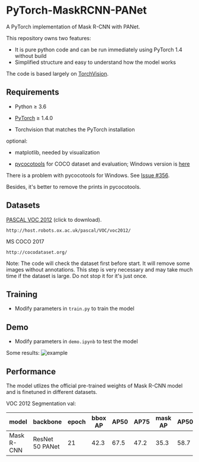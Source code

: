 # PyTorch-MaskRCNN-PANet

A PyTorch implementation of Mask R-CNN with PANet.

This repository owns two features:
- It is pure python code and can be run immediately using PyTorch 1.4 without build
- Simplified structure and easy to understand how the model works

The code is based largely on [TorchVision](https://github.com/pytorch/vision).

## Requirements

- Python ≥ 3.6

- [PyTorch](https://pytorch.org/) ≥ 1.4.0

- Torchvision that matches the PyTorch installation

optional:

- matplotlib, needed by visualization

- [pycocotools](https://github.com/cocodataset/cocoapi) for COCO dataset and evaluation; Windows version is [here](https://github.com/philferriere/cocoapi)

There is a problem with pycocotools for Windows. See [Issue #356](https://github.com/cocodataset/cocoapi/issues/356).

Besides, it's better to remove the prints in pycocotools.

## Datasets

[PASCAL VOC 2012](http://host.robots.ox.ac.uk/pascal/VOC/voc2012/VOCtrainval_11-May-2012.tar) (click to download).
```
http://host.robots.ox.ac.uk/pascal/VOC/voc2012/
```
MS COCO 2017
```
http://cocodataset.org/
```
Note: The code will check the dataset first before start. It will remove some images without annotations. This step is very necessary and may take much time if the dataset is large. Do not stop it for it's just once.

## Training

- Modify parameters in ```train.py``` to train the model

## Demo

- Modify parameters in ```demo.ipynb``` to test the model

Some results:
![example](https://github.com/Okery/PyTorch-Simple-MaskRCNN/blob/master/image/001.png)

## Performance

The model utlizes the official pre-trained weights of Mask R-CNN model and is finetuned in different datasets.

VOC 2012 Segmentation val:

| model | backbone | epoch | bbox AP | AP50 | AP75 | mask AP | AP50| AP75|
| ---- | ---- | --- | -- | -- | -- | -- | -- | -- |
| Mask R-CNN | ResNet 50 PANet | 21 | 42.3 | 67.5 | 47.2 | 35.3 | 58.7 | 37.8 |
